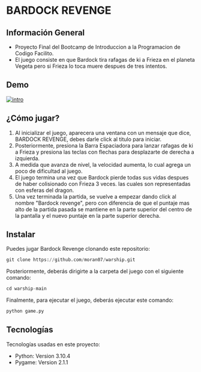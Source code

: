 # BARDOCK REVENGE

## Información General
- Proyecto Final del Bootcamp de Introduccion a la Programacion de Codigo Facilito.
- El juego consiste en que Bardock tira rafagas de ki a Frieza en el planeta Vegeta pero si Frieza lo toca muere despues de tres intentos.

## Demo

<a href='https://postimg.cc/mz6Y8d3Z' target='_blank'><img src='https://i.postimg.cc/mz6Y8d3Z/intro.gif' border='0' alt='intro'/></a>

## ¿Cómo jugar?
1.  Al inicializar el juego, aparecera una ventana con un mensaje que dice, BARDOCK REVENGE, debes darle click al titulo para iniciar.
2.  Posteriormente, presiona la Barra Espaciadora para lanzar rafagas de ki a Frieza y presiona las teclas con flechas para desplazarte de derecha a izquierda.
3. A medida que avanza de nivel, la velocidad aumenta, lo cual agrega un poco de dificultad al juego.
4. El juego termina una vez que Bardock pierde todas sus vidas despues de haber colisionado con Frieza 3 veces. las cuales son representadas con esferas del dragon.
5. Una vez terminada la partida, se vuelve a empezar dando click al nombre "Bardock revenge", pero con diferencia de que el puntaje mas alto de la partida pasada se mantiene en la parte superior del centro de la pantalla y el nuevo puntaje en la parte superior derecha. 


## Instalar
Puedes jugar Bardock Revenge clonando este repositorio:
```python
git clone https://github.com/moran07/warship.git
```
Posteriormente, deberás dirigirte a la carpeta del juego con el siguiente comando:
```python
cd warship-main
```
Finalmente, para ejecutar el juego, deberás ejecutar este comando:
```python
python game.py
```

## Tecnologías
Tecnologías usadas en este proyecto:
- Python: Version 3.10.4
- Pygame: Version 2.1.1